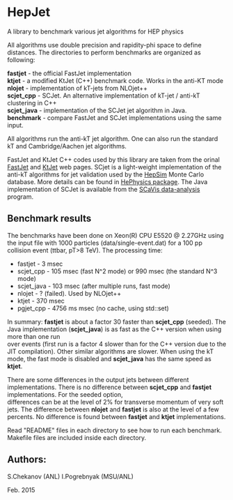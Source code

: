 # HepJet
A library to benchmark various jet algorithms for HEP physics

All algorithms use double precision and rapidity-phi space to define distances. The directories to perform benchmarks are organized as following:

<p>
<b>fastjet</b>       - the official FastJet implementation <br>
<b>ktjet</b>         - a modified KtJet (C++) benchmark code. Works in the anti-KT  mode<br>
<b>nlojet</b>        - implementation of kT-jets from NLOjet++ <br>
<b>scjet_cpp</b>     - SCJet. An alternative implementation of kT-jet / anti-kT clustering in C++<br>
<b>scjet_java</b>    - implementation of the SCJet jet algorithm in Java. <br>
<b>benchmark</b>    -  compare FastJet and SCJet implementations using the same input.<br>
<p>
All algorithms run the anti-kT jet algorithm. One can also run the standard kT and Cambridge/Aachen jet algorithms. 

<p>

FastJet and KtJet C++ codes used by this library are taken  from the orinal <a href="http://fastjet.fr/">FastJet</a> and <a href="https://ktjet.hepforge.org/">KtJet</a> web pages. 
SCjet is a light-weight implementation of the anti-kT algorithms for jet validation used by the 
<a href="http://atlaswww.hep.anl.gov/hepsim/">HepSim</a> Monte Carlo database.
More details can be found in <a href="https://github.com/chekanov/hephysics">HePhysics package</a>. 
The Java implementation of SCJet is available from the <a href="http://jwork.org/scavis/">SCaVis data-analysis</a> program. 

<h2>Benchmark results</h2>

The benchmarks have been done on Xeon(R) CPU E5520 @ 2.27GHz
using the input file with 1000 particles (data/single-event.dat) for a 100 pp collision event
(ttbar, pT>8 TeV). The processing time:

 <ul>
  <li>fastjet    - 3 msec </li>
  <li>scjet_cpp -  105 msec (fast N^2 mode) or 990 msec (the standard N^3 mode) </li>   
  <li>scjet_java - 103 msec (after multiple runs, fast mode) </li>
  <li>nlojet    - ? (failed). Used by NLOjet++</li>
  <li>ktjet     - 370 msec</li>
  <li>pgjet_cpp - 4756 ms msec (no cache, using std::set)</li>
</ul> 

In summary: <b>fastjet</b> is  about a factor 30 faster than <b>scjet_cpp</b> (seeded).
The Java implementation (<b>scjet_java</b>) is as fast as the C++ version when using more than one run           
over events (first run is a factor 4 slower than for the C++ version due to the JIT compilation).
Other similar algorithms are slower. When using the kT mode, the fast mode is disabled
and <b>scjet_java</b> has the same speed as <b>ktjet</b>. 

<p>
</p>

There are some differences in the output jets between different implementations. 
There is no difference between <b>scjet_cpp</b> and <b>fastjet</b> implementations.
For the seeded option,  
differences can be at the level of 2% for transverse momentum of very soft jets.
The difference between <b>nlojet</b> and  <b>fastjet</b> is also at the level of a few percents. 
No difference is found between <b>fastjet</b> and  <b>ktjet</b> implementations. 

<p>


Read "README" files in each directory to see how to run each benchmark. 
Makefile files are included inside each directory.

Authors: 
--------
S.Chekanov (ANL)
I.Pogrebnyak (MSU/ANL)

Feb. 2015

